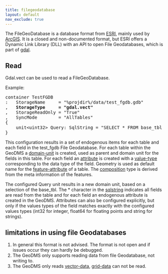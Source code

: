 ```yaml
---
title: filegeodatabase
layout: default
nav_exclude: true
---
```

The FileGeoDatabase is a database format from [ESRI](https://www.esri.com/en-us/home), mainly used by [ArcGIS](https://www.arcgis.com/index.html). It is a closed and non-documented format, but ESRI offers a Dynamic Link Library (DLL) with an API to open File Geodatabases, which is part of [gdal](gdal).

## Read
Gdal.vect can be used to read a FileGeoDatabase. 

Example:
<pre>
container TestFGDB 
:   StorageName     = "%projdir%/data/test_fgdb.gdb"
,   <B>StorageType     = "gdal.vect"</B>
,   StorageReadOnly = "True"
,   SyncMode        = "AllTables"
{
    unit&lt;uint32&gt; Query: SqlString = "SELECT * FROM base_tbl WHERE OBJECTID_1 <= 3 ORDER BY id";
}
</pre>

This configuration results in a set of endogenous items for each table and each field in the test_fgdb File Geodatabase. For each table within
the GeoDMS a [domain-unit](domain-unit) is created, used as parent and domain unit for the fields in this table. For each field an [attribute](attribute) is
created with a [value-type](value-type) corresponding to the data type of the field. Geometry is used as default name for the [feature-attribute](feature-attribute) of a table. The [composition](composition) type is derived from the meta information of the features.

The configured Query unit results in a new domain unit, based on a selection of the base_tbl. The * character in the [sqlstring](sqlstring) indicates all fields are read from the table and for each field an endogenous attribute is created in the GeoDMS. Attributes can also be configured explicitly, but only if the values types of the field matches exactly with the configured values types (int32 for integer, float64 for floating points and string for strings).

## limitations in using file Geodatabases

1.  In general this format is not advised. The format is not open and if issues occur they can hardly be debugged.
2.  The GeoDMS only supports reading data from file Geodatabase, not writing to.
3.  The GeoDMS only reads [vector-data](vector-data), [grid-data](grid-data) can not be read.